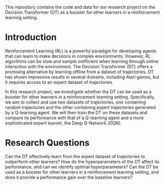 This repository contains the code and data for our research project on the Decision Transformer (DT) as a booster for other learners in a reinforcement learning setting.

# Introduction
Reinforcement Learning (RL) is a powerful paradigm for developing agents that can learn to make decisions in complex environments. However, RL algorithms can be slow and sample inefficient when learning through online interaction with the environment. The Decision Transformer (DT) offers a promising alternative by learning offline from a dataset of trajectories. DT has shown impressive results in several domains, including Atari games, but it requires access to an expert dataset of trajectories.

In this research project, we investigate whether the DT can be used as a booster for other learners in a reinforcement learning setting. Specifically, we aim to collect and use two datasets of trajectories, one containing random trajectories and the other containing expert trajectories generated by a Q-learning agent. We will then train the DT on these datasets and compare its performance with that of a Q-learning agent and a more sophisticated expert learner, the Deep Q-Network (DQN).

# Research Questions
Can the DT effectively learn from the expert dataset of trajectories to outperform other learners?
How do the hyperparameters of the DT affect its performance, and can we identify optimal hyperparameters?
Can the DT be used as a booster for other learners in a reinforcement learning setting, and does it provide a performance gain over the baseline learners?

